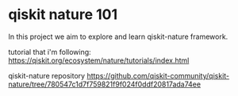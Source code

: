 # qiskit nature 101

In this project we aim to explore and learn qiskit-nature framework.

tutorial that i'm following: https://qiskit.org/ecosystem/nature/tutorials/index.html

qiskit-nature repository https://github.com/qiskit-community/qiskit-nature/tree/780547c1d7f759821f9f024f0ddf20817ada74ee
